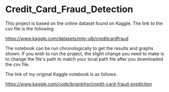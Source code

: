 # Credit_Card_Fraud_Detection

This project is based on the online dataset found on Kaggle. The link to the csv file is the following:

https://www.kaggle.com/datasets/mlg-ulb/creditcardfraud

The notebook can be run chronologically to get the results and graphs shown. If you wish to run the project, the slight change you need to make is to change the file's path to match your local path file after you downloaded the csv file.

The link of my original Kaggle notebook is as follows:

https://www.kaggle.com/code/briankhor/credit-card-fraud-prediction
